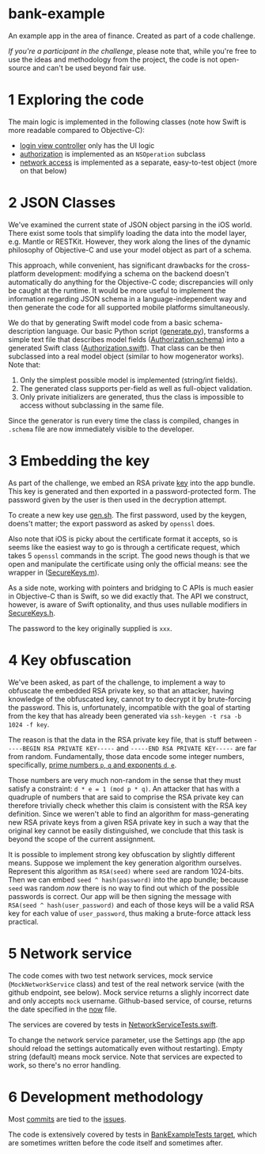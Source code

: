 # bank-example
An example app in the area of finance. Created as part of a code challenge.

*If you're a participant in the challenge*, please note that, while you're free to use the ideas and methodology from the project, the code is not open-source and can't be used beyond fair use.

# 1 Exploring the code

The main logic is implemented in the following classes (note how Swift is more readable compared to Objective-C):

* [login view controller](https://github.com/ilyannn/bank-example/blob/master/BankExample/BankExample/Login%20View%20Controller.swift) only has the UI logic
* [authorization](https://github.com/ilyannn/bank-example/blob/master/BankExample/BankExample/Authorization%20Operation.swift) is implemented as an `NSOperation` subclass
* [network access](https://github.com/ilyannn/bank-example/blob/master/BankExample/BankExample/Network.swift) is implemented as a separate, easy-to-test object (more on that below)


# 2 JSON Classes

We've examined the current state of JSON object parsing in the iOS world. There exist some tools that simplify loading the data into the model layer, e.g. Mantle or RESTKit. However, they work along the lines of the dynamic philosophy of Objective-C and use your model object as part of a schema. 

This approach, while convenient, has significant drawbacks for the cross-platform development: modifying a schema on the backend doesn't automatically do anything for the Objective-C code; discrepancies will only be caught at the runtime. It would be more useful to implement the information regarding JSON schema in a language-independent way and then generate the code for all supported mobile platforms simultaneously. 

We do that by generating Swift model code from a basic schema-description language. Our basic Python script ([generate.py](https://github.com/ilyannn/bank-example/blob/master/BankExample/BankExample/generate.py)), transforms a simple text file that describes model fields ([Authorization.schema](https://github.com/ilyannn/bank-example/blob/master/BankExample/BankExample/Authorization.schema)) into a generated Swift class ([Authorization.swift](https://github.com/ilyannn/bank-example/blob/master/BankExample/BankExample/Authorization.swift)). That class can be then subclassed into a real model object (similar to how mogenerator works). Note that:

1. Only the simplest possible model is implemented (string/int fields).
2. The generated class supports per-field as well as full-object validation.
3. Only private initializers are generated, thus the class is impossible to access without subclassing in the same file.

Since the generator is run every time the class is compiled, changes in `.schema` file are now immediately visible to the developer.


# 3 Embedding the key

As part of the challenge, we embed an RSA private [key](https://github.com/ilyannn/bank-example/blob/master/TestKeys/key) into the app bundle. This key is generated and then exported in a password-protected form. The password given by the user is then used in the decryption attempt.

To create a new key use [gen.sh](https://github.com/ilyannn/bank-example/blob/master/TestKeys/gen.sh). The first password, used by the keygen, doens't matter; the export password as asked by `openssl` does.

Also note that iOS is picky about the certificate format it accepts, so is seems like the easiest way to go is through a certificate request, which takes 5 `openssl` commands in the script. The good news though is that we open and manipulate the certificate using only the official means: see the wrapper in ([SecureKeys.m](https://github.com/ilyannn/bank-example/blob/master/BankExample/BankExample/SecureKeys.m)).

As a side note, working with  pointers and bridging to C APIs is much easier in Objective-C than is Swift, so we did exactly that. The API we construct, however, is aware of Swift optionality, and thus  uses nullable modifiers in [SecureKeys.h](https://github.com/ilyannn/bank-example/blob/master/BankExample/BankExample/SecureKeys.h).

The password to the key originally supplied is `xxx`.


# 4 Key obfuscation

We've been asked, as part of the challenge, to implement a way to obfuscate the embedded RSA private key, so that an attacker, having knowledge of the obfuscated key, cannot try to decrypt it by brute-forcing the password. This is, unfortunately, incompatible with the goal of starting from the key that has already been generated via `ssh-keygen -t rsa -b 1024 -f key`.

The reason is that the data in the RSA private key file, that is stuff between `-----BEGIN RSA PRIVATE KEY-----` and `-----END RSA PRIVATE KEY-----` are far from random. Fundamentally, those data encode some integer numbers, specifically, [prime numbers `p`, `q` and exponents `d`, `e`](https://en.wikipedia.org/wiki/RSA_(cryptosystem)#Key_generation).

Those numbers are very much non-random in the sense that they must satisfy a constraint: `d * e = 1 (mod p * q)`. An attacker that has with a quadruple of numbers that are said to comprise the RSA private key can therefore trivially check whether this claim is consistent with the RSA key definition. Since we weren't able to find an algorithm for mass-generating new RSA private keys from a given RSA private key in such a way that the original key cannot be easily distinguished, we conclude that this task is beyond the scope of the current assignment.

It is possible to implement strong key obfuscation by slightly different means. Suppose we implement the key generation algorithm ourselves. Represent this algorithm as `RSA(seed)` where `seed` are random 1024-bits. Then we can embed `seed ^ hash(password)` into the app bundle; because `seed` was random *now* there is no way to find out which of the possible passwords is correct. Our app will be then signing the message with `RSA(seed ^ hash(user_password)` and each of those keys will be a valid RSA key for each value of `user_password`, thus making a brute-force attack less practical.

# 5 Network service

The code comes with two test network services, mock service (`MockNetworkService` class) and test of the real network service (with the github endpoint, see below). Mock service returns a slighly incorrect date and only accepts `mock` username. Github-based service, of course, returns the date specified in the [now](https://github.com/ilyannn/bank-example/blob/master/TestService/api/now) file.

The services are covered by tests in [NetworkServiceTests.swift](https://github.com/ilyannn/bank-example/blob/master/BankExample/BankExampleTests/NetworkServiceTests.swift).

To change the network service parameter, use the Settings app (the app should reload the settings automatically even without restarting). Empty string (default) means mock service. Note that services are expected to work, so there's no error handling.

# 6 Development methodology

Most [commits](https://github.com/ilyannn/bank-example/commits/master) are tied to the [issues](https://github.com/ilyannn/bank-example/issues?utf8=✓&q=is%3Aissue+).

The code is extensively covered by tests in [BankExampleTests target](https://github.com/ilyannn/bank-example/tree/master/BankExample/BankExampleTests), which are sometimes written before the code itself and sometimes after. 

